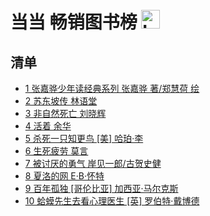 # 当当 畅销图书榜 <img src="https://file.ipadown.com/tophub/assets/images/media/book.douban.com.png_50x50.png" width="30" alt="Logo"></img>

## 清单

* [1 张嘉骅少年读经典系列 张嘉骅 著/郑慧荷 绘](https://book.douban.com/subject/34785252/)
* [2 苏东坡传 林语堂](https://book.douban.com/subject/30171389/)
* [3 非自然死亡 刘晓辉](https://book.douban.com/subject/35218165/)
* [4 活着 余华](https://book.douban.com/subject/35481711/)
* [5 杀死一只知更鸟 [美] 哈珀·李](https://book.douban.com/subject/26879778/)
* [6 生死疲劳 莫言](https://book.douban.com/subject/35587028/)
* [7 被讨厌的勇气 岸见一郎/古贺史健](https://book.douban.com/subject/26369699/)
* [8 夏洛的网 E·B·怀特](https://book.douban.com/subject/26278316/)
* [9 百年孤独 [哥伦比亚] 加西亚·马尔克斯](https://book.douban.com/subject/27107109/)
* [10 蛤蟆先生去看心理医生 [英] 罗伯特·戴博德](https://book.douban.com/subject/35143790/)
